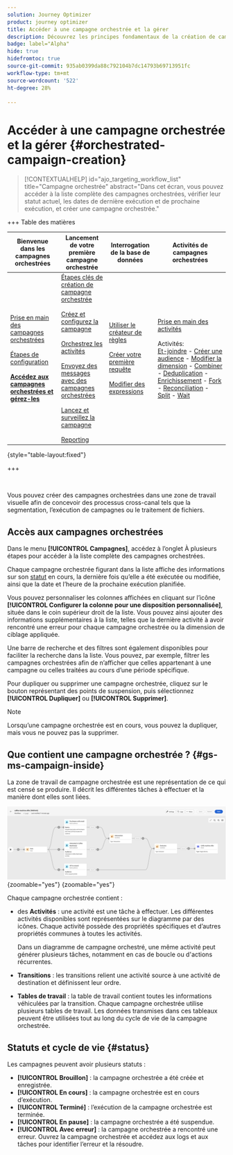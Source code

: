 ```yaml
---
solution: Journey Optimizer
product: journey optimizer
title: Accéder à une campagne orchestrée et la gérer
description: Découvrez les principes fondamentaux de la création de campagnes orchestrées avec Adobe Journey Optimizer
badge: label="Alpha"
hide: true
hidefromtoc: true
source-git-commit: 935ab0399da88c792104b7dc14793b69713951fc
workflow-type: tm+mt
source-wordcount: '522'
ht-degree: 28%

---
```



# Accéder à une campagne orchestrée et la gérer {#orchestrated-campaign-creation}

>[!CONTEXTUALHELP]
>id="ajo_targeting_workflow_list"
>title="Campagne orchestrée"
>abstract="Dans cet écran, vous pouvez accéder à la liste complète des campagnes orchestrées, vérifier leur statut actuel, les dates de dernière exécution et de prochaine exécution, et créer une campagne orchestrée."

+++ Table des matières

| Bienvenue dans les campagnes orchestrées | Lancement de votre première campagne orchestrée | Interrogation de la base de données | Activités de campagnes orchestrées |
|---|---|---|---|
| [Prise en main des campagnes orchestrées](gs-orchestrated-campaigns.md)<br/><br/>[Étapes de configuration](configuration-steps.md)<br/><br/><b>[Accédez aux campagnes orchestrées et gérez-les](access-manage-orchestrated-campaigns.md)</b> | [Étapes clés de création de campagne orchestrée](gs-campaign-creation.md)<br/><br/>[Créez et configurez la campagne](create-orchestrated-campaign.md)<br/><br/>[Orchestrez les activités](orchestrate-activities.md)<br/><br/>[Envoyez des messages avec des campagnes orchestrées](send-messages.md)<br/><br/>[Lancez et surveillez la campagne](start-monitor-campaigns.md)<br/><br/>[Reporting](reporting-campaigns.md) | [Utiliser le créateur de règles](orchestrated-rule-builder.md)<br/><br/>[Créer votre première requête](build-query.md)<br/><br/>[Modifier des expressions](edit-expressions.md) | [Prise en main des activités](activities/about-activities.md)<br/><br/>Activités:<br/>[Et-joindre](activities/and-join.md) - [Créer une audience](activities/build-audience.md) - [Modifier la dimension](activities/change-dimension.md) - [Combiner](activities/combine.md) - [Deduplication](activities/deduplication.md) - [Enrichissement](activities/enrichment.md) - [Fork](activities/fork.md) - [Reconciliation](activities/reconciliation.md) - [Split](activities/split.md) - [Wait](activities/wait.md) |

{style="table-layout:fixed"}

+++

<br/>

Vous pouvez créer des campagnes orchestrées dans une zone de travail visuelle afin de concevoir des processus cross-canal tels que la segmentation, l’exécution de campagnes ou le traitement de fichiers.

## Accès aux campagnes orchestrées

Dans le menu **[!UICONTROL Campagnes]**, accédez à l’onglet À plusieurs étapes pour accéder à la liste complète des campagnes orchestrées.

Chaque campagne orchestrée figurant dans la liste affiche des informations sur son [statut](#status) en cours, la dernière fois qu’elle a été exécutée ou modifiée, ainsi que la date et l’heure de la prochaine exécution planifiée.

Vous pouvez personnaliser les colonnes affichées en cliquant sur l’icône **[!UICONTROL Configurer la colonne pour une disposition personnalisée]**, située dans le coin supérieur droit de la liste. Vous pouvez ainsi ajouter des informations supplémentaires à la liste, telles que la dernière activité à avoir rencontré une erreur pour chaque campagne orchestrée ou la dimension de ciblage appliquée.

Une barre de recherche et des filtres sont également disponibles pour faciliter la recherche dans la liste. Vous pouvez, par exemple, filtrer les campagnes orchestrées afin de n’afficher que celles appartenant à une campagne ou celles traitées au cours d’une période spécifique.

Pour dupliquer ou supprimer une campagne orchestrée, cliquez sur le bouton représentant des points de suspension, puis sélectionnez **[!UICONTROL Dupliquer]** ou **[!UICONTROL Supprimer]**.

>[!NOTE]
>
>Lorsqu’une campagne orchestrée est en cours, vous pouvez la dupliquer, mais vous ne pouvez pas la supprimer.

## Que contient une campagne orchestrée ? {#gs-ms-campaign-inside}

La zone de travail de campagne orchestrée est une représentation de ce qui est censé se produire. Il décrit les différentes tâches à effectuer et la manière dont elles sont liées.

![](assets/workflow-example.png){zoomable="yes"} {zoomable="yes"}

Chaque campagne orchestrée contient :

* des **Activités** : une activité est une tâche à effectuer. Les différentes activités disponibles sont représentées sur le diagramme par des icônes. Chaque activité possède des propriétés spécifiques et d’autres propriétés communes à toutes les activités.

  Dans un diagramme de campagne orchestré, une même activité peut générer plusieurs tâches, notamment en cas de boucle ou d&#39;actions récurrentes.

* **Transitions** : les transitions relient une activité source à une activité de destination et définissent leur ordre.

* **Tables de travail** : la table de travail contient toutes les informations véhiculées par la transition. Chaque campagne orchestrée utilise plusieurs tables de travail. Les données transmises dans ces tableaux peuvent être utilisées tout au long du cycle de vie de la campagne orchestrée.

## Statuts et cycle de vie {#status}

Les campagnes peuvent avoir plusieurs statuts :

* **[!UICONTROL Brouillon]** : la campagne orchestrée a été créée et enregistrée.
* **[!UICONTROL En cours]** : la campagne orchestrée est en cours d’exécution.
* **[!UICONTROL Terminé]** : l’exécution de la campagne orchestrée est terminée.
* **[!UICONTROL En pause]** : la campagne orchestrée a été suspendue.
* **[!UICONTROL Avec erreur]** : la campagne orchestrée a rencontré une erreur. Ouvrez la campagne orchestrée et accédez aux logs et aux tâches pour identifier l’erreur et la résoudre.
